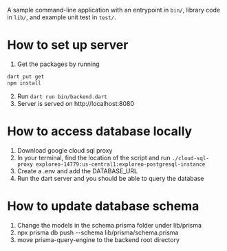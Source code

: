 A sample command-line application with an entrypoint in `bin/`, library code
in `lib/`, and example unit test in `test/`.

# How to set up server
1. Get the packages by running
```bash
dart put get
npm install
```
2. Run ```dart run bin/backend.dart```
3. Server is served on http://localhost:8080

# How to access database locally
1. Download google cloud sql proxy
2. In your terminal, find the location of the script and run ```./cloud-sql-proxy exploreo-14779:us-central1:exploreo-postgresql-instance```
3. Create a .env and add the DATABASE_URL
4. Run the dart server and you should be able to query the database

# How to update database schema

1. Change the models in the schema.prisma folder under lib/prisma
2. npx prisma db push --schema lib/prisma/schema.prisma
3. move prisma-query-engine to the backend root directory